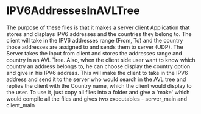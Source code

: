 # IPV6AddressesInAVLTree
The purpose of these files is that it makes a server client Application that stores and displays IPV6 addresses and the countries they belong to. The client will take in the IPV6 addresses range (From, To) and the country those addresses are assigned to and sends them to server (UDP). The Server takes the input from client and stores the addresses range and country in an AVL Tree. Also, when the client side user want to know which country an address belongs to, he can choose display the country option and give in his IPV6 address. This will make the client to take in the IPV6 address and send it to the server who would search in the AVL tree and replies the client with the Country name, which the client would display to the user.
To use it, just copy all files into a folder and give a 'make' which would compile all the files and gives two executables - server_main and client_main
